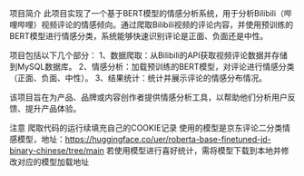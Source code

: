 项目简介
此项目实现了一个基于BERT模型的情感分析系统，用于分析Bilibili（哔哩哔哩）视频评论的情感倾向。通过爬取Bilibili视频的评论内容，并使用预训练的BERT模型进行情感分类，系统能够快速识别评论是正面、负面还是中性。

项目包括以下几个部分：
1、数据爬取：从Bilibili的API获取视频评论数据并存储到MySQL数据库。
2、情感分析：加载预训练的BERT模型，对评论进行情感分类（正面、负面、中性）。
3、结果统计：统计并展示评论的情感分布情况。

该项目旨在为产品、品牌或内容创作者提供情感分析工具，以帮助他们分析用户反馈、提升产品体验。

注意
爬取代码的运行续填充自己的COOKIE记录
使用的模型是京东评论二分类情感模型，地址：https://huggingface.co/uer/roberta-base-finetuned-jd-binary-chinese/tree/main
若使用模型进行喜好统计，需将模型下载到本地并修改对应的模型加载地址
